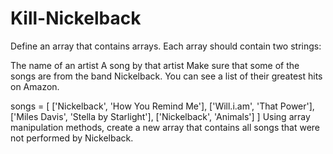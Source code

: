 # Kill-Nickelback
Define an array that contains arrays. Each array should contain two strings:

The name of an artist
A song by that artist
Make sure that some of the songs are from the band Nickelback. You can see a list of their greatest hits on Amazon.

songs = [
    ['Nickelback', 'How You Remind Me'],
    ['Will.i.am', 'That Power'],
    ['Miles Davis', 'Stella by Starlight'],
    ['Nickelback', 'Animals']
]
Using array manipulation methods, create a new array that contains all songs that were not performed by Nickelback.
